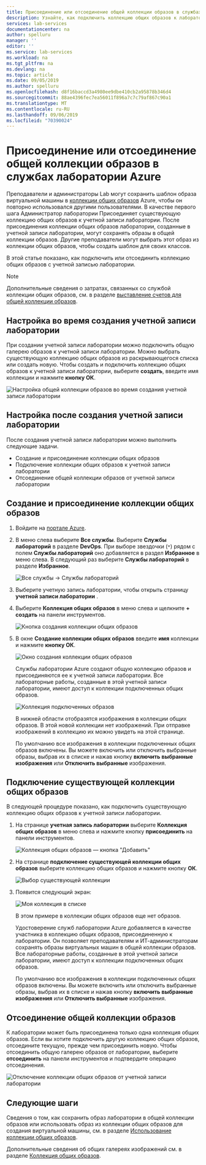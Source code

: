 ```yaml
---
title: Присоединение или отсоединение общей коллекции образов в службах лаборатории Azure | Документация Майкрософт
description: Узнайте, как подключить коллекцию общих образов к лаборатории в службах лаборатории Azure.
services: lab-services
documentationcenter: na
author: spelluru
manager: ''
editor: ''
ms.service: lab-services
ms.workload: na
ms.tgt_pltfrm: na
ms.devlang: na
ms.topic: article
ms.date: 09/05/2019
ms.author: spelluru
ms.openlocfilehash: d8f16baccd3a4980ee9dbe410cb2a95878b346d4
ms.sourcegitcommit: 88ae4396fec7ea56011f896a7c7c79af867c90a1
ms.translationtype: MT
ms.contentlocale: ru-RU
ms.lasthandoff: 09/06/2019
ms.locfileid: "70390024"
---
```

# <a name="attach-or-detach-a-shared-image-gallery-in-azure-lab-services"></a>Присоединение или отсоединение общей коллекции образов в службах лаборатории Azure
Преподаватели и администраторы Lab могут сохранить шаблон образа виртуальной машины в [коллекции общих образов](../../virtual-machines/windows/shared-image-galleries.md) Azure, чтобы он повторно использовался другими пользователями. В качестве первого шага Администратор лаборатории Присоединяет существующую коллекцию общих образов к учетной записи лаборатории. После присоединения коллекции общих образов лаборатории, созданные в учетной записи лаборатории, могут сохранять образы в общей коллекции образов. Другие преподаватели могут выбрать этот образ из коллекции общих образов, чтобы создать шаблон для своих классов. 

В этой статье показано, как подключить или отсоединить коллекцию общих образов с учетной записью лаборатории. 

> [!NOTE]
> Дополнительные сведения о затратах, связанных со службой коллекции общих образов, см. в разделе [выставление счетов для общей коллекции образов](../../virtual-machines/windows/shared-image-galleries.md#billing).

## <a name="configure-at-the-time-of-lab-account-creation"></a>Настройка во время создания учетной записи лаборатории
При создании учетной записи лаборатории можно подключить общую галерею образов к учетной записи лаборатории. Можно выбрать существующую коллекцию общих образов из раскрывающегося списка или создать новую. Чтобы создать и подключить коллекцию общих образов к учетной записи лаборатории, выберите **создать**, введите имя коллекции и нажмите **кнопку ОК**. 

![Настройка общей коллекции образов во время создания учетной записи лаборатории](../media/how-to-use-shared-image-gallery/new-lab-account.png)

## <a name="configure-after-the-lab-account-is-created"></a>Настройка после создания учетной записи лаборатории
После создания учетной записи лаборатории можно выполнить следующие задачи.

- Создание и присоединение коллекции общих образов
- Подключение коллекции общих образов к учетной записи лаборатории
- Отсоединение общей коллекции образов от учетной записи лаборатории

## <a name="create-and-attach-a-shared-image-gallery"></a>Создание и присоединение коллекции общих образов
1. Войдите на [портале Azure](https://portal.azure.com).
2. В меню слева выберите **Все службы**. Выберите **Службы лабораторий** в разделе **DevOps**. При выборе звездочки (`*`) рядом с полем **Службы лабораторий** оно добавляется в раздел **Избранное** в меню слева. В следующий раз выберите **Службы лабораторий** в разделе **Избранное**.

    ![Все службы -> Службы лабораторий](../media/tutorial-setup-lab-account/select-lab-accounts-service.png)
3. Выберите учетную запись лаборатории, чтобы открыть страницу **учетной записи лаборатории** . 
4. Выберите **Коллекция общих образов** в меню слева и щелкните **+ создать** на панели инструментов.  

    ![Кнопка создания коллекции общих образов](../media/how-to-use-shared-image-gallery/new-shared-image-gallery-button.png)
5. В окне **Создание коллекции общих образов** введите **имя** коллекции и нажмите **кнопку ОК**. 

    ![Окно создания коллекции общих образов](../media/how-to-use-shared-image-gallery/create-shared-image-gallery-window.png)

    Службы лаборатории Azure создают общую коллекцию образов и присоединяются ее к учетной записи лаборатории. Все лабораторные работы, созданные в этой учетной записи лаборатории, имеют доступ к коллекции подключенных общих образов. 

    ![Коллекция подключенных образов](../media/how-to-use-shared-image-gallery/image-gallery-in-list.png)

    В нижней области отобразятся изображения в коллекции общих образов. В этой новой коллекции нет изображений. При отправке изображений в коллекцию их можно увидеть на этой странице.     

    По умолчанию все изображения в коллекции подключенных общих образов включены. Вы можете включить или отключить выбранные образы, выбрав их в списке и нажав кнопку **включить выбранные изображения** или **Отключить выбранные** изображения.

## <a name="attach-an-existing-shared-image-gallery"></a>Подключение существующей коллекции общих образов
В следующей процедуре показано, как подключить существующую коллекцию общих образов к учетной записи лаборатории. 

1. На странице **учетная запись лаборатории** выберите **Коллекция общих образов** в меню слева и нажмите кнопку **присоединить** на панели инструментов. 

    ![Коллекция общих образов — кнопка "Добавить"](../media/how-to-use-shared-image-gallery/sig-attach-button.png)
5. На странице **подключение существующей коллекции общих образов** выберите коллекцию общих образов и нажмите кнопку **ОК**.

    ![Выбор существующей коллекции](../media/how-to-use-shared-image-gallery/select-image-gallery.png)
6. Появится следующий экран: 

    ![Моя коллекция в списке](../media/how-to-use-shared-image-gallery/my-gallery-in-list.png)
    
    В этом примере в коллекции общих образов еще нет образов.

    Удостоверение служб лаборатории Azure добавляется в качестве участника в коллекцию общих образов, присоединенную к лаборатории. Он позволяет преподавателям и ИТ-администраторам сохранять образы виртуальных машин в общей коллекции образов. Все лабораторные работы, созданные в этой учетной записи лаборатории, имеют доступ к коллекции подключенных общих образов. 

    По умолчанию все изображения в коллекции подключенных общих образов включены. Вы можете включить или отключить выбранные образы, выбрав их в списке и нажав кнопку **включить выбранные изображения** или **Отключить выбранные** изображения. 

## <a name="detach-a-shared-image-gallery"></a>Отсоединение общей коллекции образов
К лаборатории может быть присоединена только одна коллекция общих образов. Если вы хотите подключить другую коллекцию общих образов, отсоедините текущую, прежде чем присоединить новую. Чтобы отсоединить общую галерею образов от лаборатории, выберите **отсоединить** на панели инструментов и подтвердите операцию отсоединения. 

![Отключение коллекции общих образов от учетной записи лаборатории](../media/how-to-use-shared-image-gallery/detach.png)

## <a name="next-steps"></a>Следующие шаги
Сведения о том, как сохранить образ лаборатории в общей коллекции образов или использовать образ из коллекции общих образов для создания виртуальной машины, см. в разделе [Использование коллекции общих образов](how-to-use-shared-image-gallery.md).

Дополнительные сведения об общих галереях изображений см. в разделе [Коллекция общих образов](../../virtual-machines/windows/shared-image-galleries.md).
